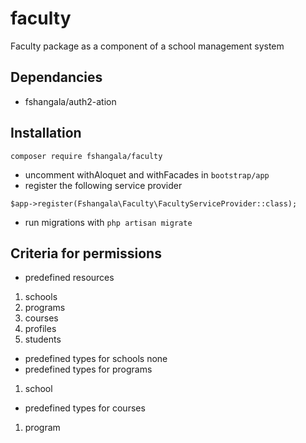 # faculty
 Faculty package as a component of a school management system

## Dependancies
- fshangala/auth2-ation

## Installation
```
composer require fshangala/faculty
```
- uncomment withAloquet and withFacades in `bootstrap/app`
- register the following service provider
```
$app->register(Fshangala\Faculty\FacultyServiceProvider::class);
```
- run migrations with `php artisan migrate`
## Criteria for permissions
- predefined resources
1. schools
2. programs
3. courses
4. profiles
5. students
- predefined types for schools
none
- predefined types for programs
1. school
- predefined types for courses
1. program